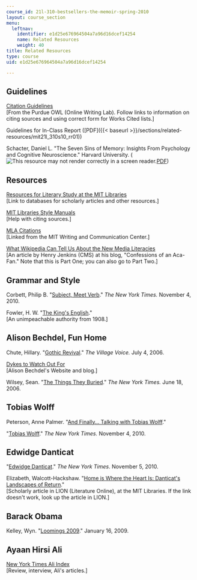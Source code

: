 ```yaml
---
course_id: 21l-310-bestsellers-the-memoir-spring-2010
layout: course_section
menu:
  leftnav:
    identifier: e1d25e676964504a7a96d16dcef14254
    name: Related Resources
    weight: 40
title: Related Resources
type: course
uid: e1d25e676964504a7a96d16dcef14254

---
```


Guidelines
----------

[Citation Guidelines](http://owl.english.purdue.edu/owl/resource/747/01/)  
\[From the Purdue OWL (Online Writing Lab). Follow links to information on citing sources and using correct form for Works Cited lists.\]

Guidelines for In-Class Report ([PDF]({{< baseurl >}}/sections/related-resources/mit21l_310s10_rr01))

Schacter, Daniel L. "The Seven Sins of Memory: Insights From Psychology and Cognitive Neuroscience." Harvard University. (![This resource may not render correctly in a screen reader.](/images/inacessible.gif)[PDF](http://www.wjh.harvard.edu/~scanlab/Papers/2003_Schacter_SevenSinsSelf.pdf))

Resources
---------

[Resources for Literary Study at the MIT Libraries](http://libguides.mit.edu/lit)  
\[Link to databases for scholarly articles and other resources.\]

[MIT Libraries Style Manuals](http://libguides.mit.edu/content.php?pid=80743&sid=598619)  
\[Help with citing sources.\]

[MLA Citations](http://writing.wisc.edu/Handbook/DocMLA.html)  
\[Linked from the MIT Writing and Communication Center.\]

[What Wikipedia Can Tell Us About the New Media Literacies](http://www.henryjenkins.org/2007/06/what_wikipedia_can_teach_us_ab.html)  
\[An article by Henry Jenkins (CMS) at his blog, "Confessions of an Aca-Fan." Note that this is Part One; you can also go to Part Two.\]

Grammar and Style
-----------------

Corbett, Philip B. "[Subject, Meet Verb](http://topics.blogs.nytimes.com/2009/08/04/subject-meet-verb/)." _The New York Times._ November 4, 2010.

Fowler, H. W. "[The King's English](http://www.bartleby.com/116/)."  
\[An unimpeachable authority from 1908.\]

Alison Bechdel, Fun Home
------------------------

Chute, Hillary. "[Gothic Revival](https://www.villagevoice.com/2006/07/04/gothic-revival-2/)." _The Village Voice._ July 4, 2006.

[Dykes to Watch Out For](http://dykestowatchoutfor.com/)  
\[Alison Bechdel's Website and blog.\]

Wilsey, Sean. "[The Things They Buried](http://www.nytimes.com/2006/06/18/books/review/18wilsey.html?_r=2&oref=slogin)." _The New York Times._ June 18, 2006.

Tobias Wolff
------------

Peterson, Anne Palmer. "[And Finally… Talking with Tobias Wolff](https://continuum.utah.edu/back_issues/summer98/finally.html)."

"[Tobias Wolff](http://topics.nytimes.com/top/reference/timestopics/people/w/tobias_wolff/index.html?scp=1-spot&sq=Tobias%20Wolff&st=cse)." _The New York Times._ November 4, 2010.

Edwidge Danticat
----------------

"[Edwidge Danticat](http://topics.nytimes.com/topics/reference/timestopics/people/d/edwidge_danticat/index.html)." _The New York Times_. November 5, 2010.

Elizabeth, Walcott-Hackshaw. "[Home is Where the Heart Is: Danticat's Landscapes of Return](http://lion.chadwyck.com/searchFulltext.do?id=R04135403&divLevel=0&queryId=../session/1266522553_29240&trailId=1264821B5B0&area=mla&forward=critref_ft)."  
\[Scholarly article in LION (Literature Online), at the MIT Libraries. If the link doesn't work, look up the article in LION.\]

Barack Obama
------------

Kelley, Wyn. "[Loomings 2009](http://henryjenkins.org/2009/01/loomings_2009.html)." January 16, 2009.

Ayaan Hirsi Ali
---------------

[New York Times Ali Index](http://query.nytimes.com/search/sitesearch?query=Ayaan+Hirsi+Ali&more=date_all)  
\[Review, interview, Ali's articles.\]